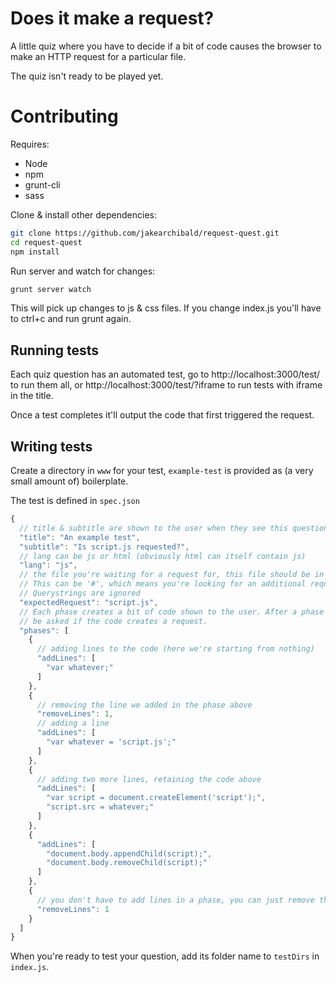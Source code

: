# Does it make a request?

A little quiz where you have to decide if a bit of code causes the browser to make an HTTP request for a particular file.

The quiz isn't ready to be played yet.

# Contributing

Requires:

* Node
* npm
* grunt-cli
* sass

Clone & install other dependencies:

```sh
git clone https://github.com/jakearchibald/request-quest.git
cd request-quest
npm install
```

Run server and watch for changes:

```sh
grunt server watch
```

This will pick up changes to js & css files. If you change index.js you'll have to ctrl+c and run grunt again.

## Running tests

Each quiz question has an automated test, go to http://localhost:3000/test/ to run them all, or http://localhost:3000/test/?iframe to run tests with iframe in the title.

Once a test completes it'll output the code that first triggered the request.

## Writing tests

Create a directory in `www` for your test, `example-test` is provided as (a very small amount of) boilerplate.

The test is defined in `spec.json`

```javascript
{
  // title & subtitle are shown to the user when they see this question
  "title": "An example test",
  "subtitle": "Is script.js requested?",
  // lang can be js or html (obviously html can itself contain js)
  "lang": "js",
  // the file you're waiting for a request for, this file should be in your test folder.
  // This can be '#', which means you're looking for an additional request to the current page
  // Querystrings are ignored
  "expectedRequest": "script.js",
  // Each phase creates a bit of code shown to the user. After a phase they'll
  // be asked if the code creates a request.
  "phases": [
    {
      // adding lines to the code (here we're starting from nothing)
      "addLines": [
        "var whatever;"
      ]
    },
    {
      // removing the line we added in the phase above
      "removeLines": 1,
      // adding a line
      "addLines": [
        "var whatever = 'script.js';"
      ]
    },
    {
      // adding two more lines, retaining the code above
      "addLines": [
        "var script = document.createElement('script');",
        "script.src = whatever;"
      ]
    },
    {
      "addLines": [
        "document.body.appendChild(script);",
        "document.body.removeChild(script);"
      ]
    },
    {
      // you don't have to add lines in a phase, you can just remove them
      "removeLines": 1
    }
  ]
}
```

When you're ready to test your question, add its folder name to `testDirs` in `index.js`.
